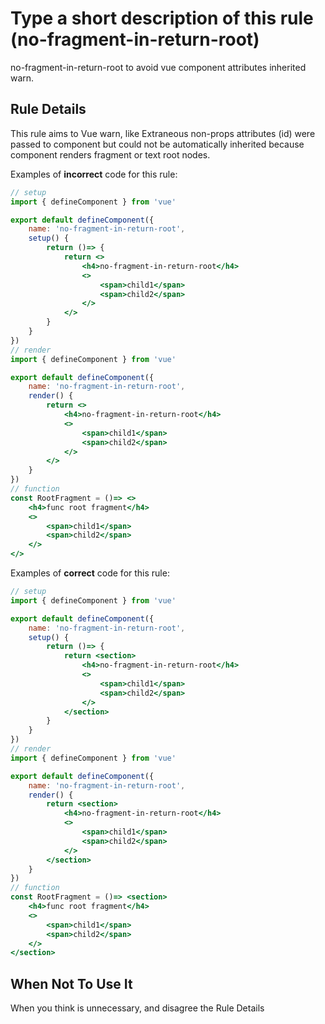 # Type a short description of this rule (no-fragment-in-return-root)

no-fragment-in-return-root to avoid vue component attributes inherited warn.

## Rule Details

This rule aims to Vue warn, like Extraneous non-props attributes (id) were passed to component but could not be automatically inherited because component renders fragment or text root nodes.

Examples of **incorrect** code for this rule:

```jsx
// setup
import { defineComponent } from 'vue'

export default defineComponent({
    name: 'no-fragment-in-return-root',
    setup() {
        return ()=> {
            return <>
                <h4>no-fragment-in-return-root</h4>
                <>
                    <span>child1</span>
                    <span>child2</span>
                </>
            </>
        }
    }
})
// render
import { defineComponent } from 'vue'

export default defineComponent({
    name: 'no-fragment-in-return-root',
    render() {
        return <>
            <h4>no-fragment-in-return-root</h4>
            <>
                <span>child1</span>
                <span>child2</span>
            </>
        </>
    }
})
// function
const RootFragment = ()=> <>
    <h4>func root fragment</h4>
    <>
        <span>child1</span>
        <span>child2</span>
    </>
</>
```

Examples of **correct** code for this rule:

```jsx
// setup
import { defineComponent } from 'vue'

export default defineComponent({
    name: 'no-fragment-in-return-root',
    setup() {
        return ()=> {
            return <section>
                <h4>no-fragment-in-return-root</h4>
                <>
                    <span>child1</span>
                    <span>child2</span>
                </>
            </section>
        }
    }
})
// render
import { defineComponent } from 'vue'

export default defineComponent({
    name: 'no-fragment-in-return-root',
    render() {
        return <section>
            <h4>no-fragment-in-return-root</h4>
            <>
                <span>child1</span>
                <span>child2</span>
            </>
        </section>
    }
})
// function
const RootFragment = ()=> <section>
    <h4>func root fragment</h4>
    <>
        <span>child1</span>
        <span>child2</span>
    </>
</section>
```

## When Not To Use It

When you think is unnecessary, and disagree the Rule Details
